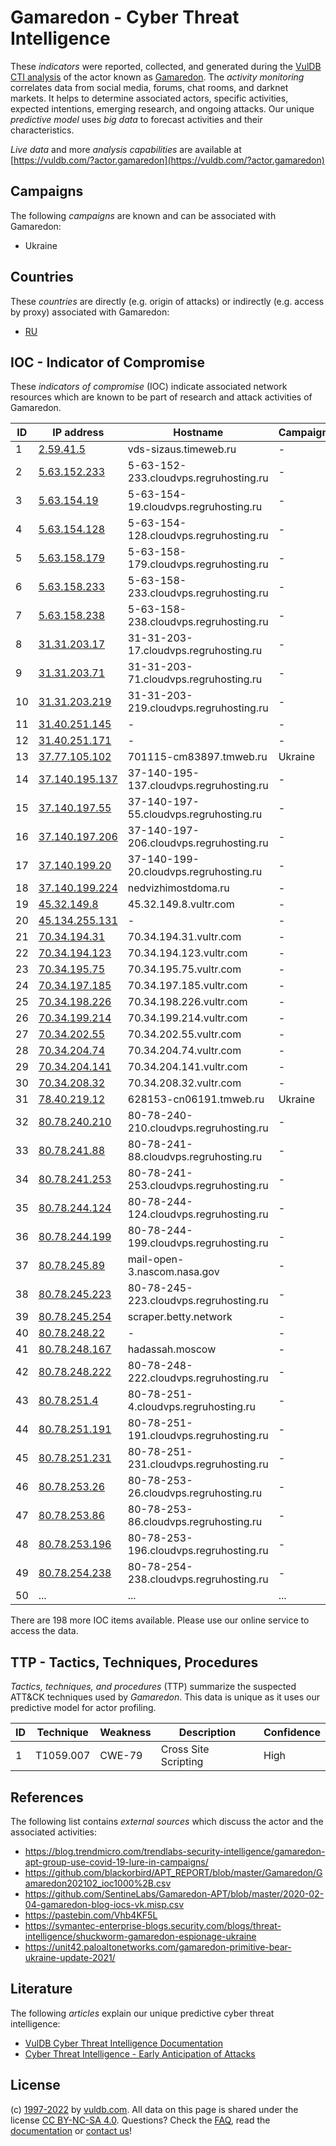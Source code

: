 # Gamaredon - Cyber Threat Intelligence

These _indicators_ were reported, collected, and generated during the [VulDB CTI analysis](https://vuldb.com/?kb.cti) of the actor known as [Gamaredon](https://vuldb.com/?actor.gamaredon). The _activity monitoring_ correlates data from social media, forums, chat rooms, and darknet markets. It helps to determine associated actors, specific activities, expected intentions, emerging research, and ongoing attacks. Our unique _predictive model_ uses _big data_ to forecast activities and their characteristics.

_Live data_ and more _analysis capabilities_ are available at [https://vuldb.com/?actor.gamaredon](https://vuldb.com/?actor.gamaredon)

## Campaigns

The following _campaigns_ are known and can be associated with Gamaredon:

* Ukraine

## Countries

These _countries_ are directly (e.g. origin of attacks) or indirectly (e.g. access by proxy) associated with Gamaredon:

* [RU](https://vuldb.com/?country.ru)

## IOC - Indicator of Compromise

These _indicators of compromise_ (IOC) indicate associated network resources which are known to be part of research and attack activities of Gamaredon.

ID | IP address | Hostname | Campaign | Confidence
-- | ---------- | -------- | -------- | ----------
1 | [2.59.41.5](https://vuldb.com/?ip.2.59.41.5) | vds-sizaus.timeweb.ru | - | High
2 | [5.63.152.233](https://vuldb.com/?ip.5.63.152.233) | 5-63-152-233.cloudvps.regruhosting.ru | - | High
3 | [5.63.154.19](https://vuldb.com/?ip.5.63.154.19) | 5-63-154-19.cloudvps.regruhosting.ru | - | High
4 | [5.63.154.128](https://vuldb.com/?ip.5.63.154.128) | 5-63-154-128.cloudvps.regruhosting.ru | - | High
5 | [5.63.158.179](https://vuldb.com/?ip.5.63.158.179) | 5-63-158-179.cloudvps.regruhosting.ru | - | High
6 | [5.63.158.233](https://vuldb.com/?ip.5.63.158.233) | 5-63-158-233.cloudvps.regruhosting.ru | - | High
7 | [5.63.158.238](https://vuldb.com/?ip.5.63.158.238) | 5-63-158-238.cloudvps.regruhosting.ru | - | High
8 | [31.31.203.17](https://vuldb.com/?ip.31.31.203.17) | 31-31-203-17.cloudvps.regruhosting.ru | - | High
9 | [31.31.203.71](https://vuldb.com/?ip.31.31.203.71) | 31-31-203-71.cloudvps.regruhosting.ru | - | High
10 | [31.31.203.219](https://vuldb.com/?ip.31.31.203.219) | 31-31-203-219.cloudvps.regruhosting.ru | - | High
11 | [31.40.251.145](https://vuldb.com/?ip.31.40.251.145) | - | - | High
12 | [31.40.251.171](https://vuldb.com/?ip.31.40.251.171) | - | - | High
13 | [37.77.105.102](https://vuldb.com/?ip.37.77.105.102) | 701115-cm83897.tmweb.ru | Ukraine | High
14 | [37.140.195.137](https://vuldb.com/?ip.37.140.195.137) | 37-140-195-137.cloudvps.regruhosting.ru | - | High
15 | [37.140.197.55](https://vuldb.com/?ip.37.140.197.55) | 37-140-197-55.cloudvps.regruhosting.ru | - | High
16 | [37.140.197.206](https://vuldb.com/?ip.37.140.197.206) | 37-140-197-206.cloudvps.regruhosting.ru | - | High
17 | [37.140.199.20](https://vuldb.com/?ip.37.140.199.20) | 37-140-199-20.cloudvps.regruhosting.ru | - | High
18 | [37.140.199.224](https://vuldb.com/?ip.37.140.199.224) | nedvizhimostdoma.ru | - | High
19 | [45.32.149.8](https://vuldb.com/?ip.45.32.149.8) | 45.32.149.8.vultr.com | - | Medium
20 | [45.134.255.131](https://vuldb.com/?ip.45.134.255.131) | - | - | High
21 | [70.34.194.31](https://vuldb.com/?ip.70.34.194.31) | 70.34.194.31.vultr.com | - | Medium
22 | [70.34.194.123](https://vuldb.com/?ip.70.34.194.123) | 70.34.194.123.vultr.com | - | Medium
23 | [70.34.195.75](https://vuldb.com/?ip.70.34.195.75) | 70.34.195.75.vultr.com | - | Medium
24 | [70.34.197.185](https://vuldb.com/?ip.70.34.197.185) | 70.34.197.185.vultr.com | - | Medium
25 | [70.34.198.226](https://vuldb.com/?ip.70.34.198.226) | 70.34.198.226.vultr.com | - | Medium
26 | [70.34.199.214](https://vuldb.com/?ip.70.34.199.214) | 70.34.199.214.vultr.com | - | Medium
27 | [70.34.202.55](https://vuldb.com/?ip.70.34.202.55) | 70.34.202.55.vultr.com | - | Medium
28 | [70.34.204.74](https://vuldb.com/?ip.70.34.204.74) | 70.34.204.74.vultr.com | - | Medium
29 | [70.34.204.141](https://vuldb.com/?ip.70.34.204.141) | 70.34.204.141.vultr.com | - | Medium
30 | [70.34.208.32](https://vuldb.com/?ip.70.34.208.32) | 70.34.208.32.vultr.com | - | Medium
31 | [78.40.219.12](https://vuldb.com/?ip.78.40.219.12) | 628153-cn06191.tmweb.ru | Ukraine | High
32 | [80.78.240.210](https://vuldb.com/?ip.80.78.240.210) | 80-78-240-210.cloudvps.regruhosting.ru | - | High
33 | [80.78.241.88](https://vuldb.com/?ip.80.78.241.88) | 80-78-241-88.cloudvps.regruhosting.ru | - | High
34 | [80.78.241.253](https://vuldb.com/?ip.80.78.241.253) | 80-78-241-253.cloudvps.regruhosting.ru | - | High
35 | [80.78.244.124](https://vuldb.com/?ip.80.78.244.124) | 80-78-244-124.cloudvps.regruhosting.ru | - | High
36 | [80.78.244.199](https://vuldb.com/?ip.80.78.244.199) | 80-78-244-199.cloudvps.regruhosting.ru | - | High
37 | [80.78.245.89](https://vuldb.com/?ip.80.78.245.89) | mail-open-3.nascom.nasa.gov | - | High
38 | [80.78.245.223](https://vuldb.com/?ip.80.78.245.223) | 80-78-245-223.cloudvps.regruhosting.ru | - | High
39 | [80.78.245.254](https://vuldb.com/?ip.80.78.245.254) | scraper.betty.network | - | High
40 | [80.78.248.22](https://vuldb.com/?ip.80.78.248.22) | - | - | High
41 | [80.78.248.167](https://vuldb.com/?ip.80.78.248.167) | hadassah.moscow | - | High
42 | [80.78.248.222](https://vuldb.com/?ip.80.78.248.222) | 80-78-248-222.cloudvps.regruhosting.ru | - | High
43 | [80.78.251.4](https://vuldb.com/?ip.80.78.251.4) | 80-78-251-4.cloudvps.regruhosting.ru | - | High
44 | [80.78.251.191](https://vuldb.com/?ip.80.78.251.191) | 80-78-251-191.cloudvps.regruhosting.ru | - | High
45 | [80.78.251.231](https://vuldb.com/?ip.80.78.251.231) | 80-78-251-231.cloudvps.regruhosting.ru | - | High
46 | [80.78.253.26](https://vuldb.com/?ip.80.78.253.26) | 80-78-253-26.cloudvps.regruhosting.ru | - | High
47 | [80.78.253.86](https://vuldb.com/?ip.80.78.253.86) | 80-78-253-86.cloudvps.regruhosting.ru | - | High
48 | [80.78.253.196](https://vuldb.com/?ip.80.78.253.196) | 80-78-253-196.cloudvps.regruhosting.ru | - | High
49 | [80.78.254.238](https://vuldb.com/?ip.80.78.254.238) | 80-78-254-238.cloudvps.regruhosting.ru | - | High
50 | ... | ... | ... | ...

There are 198 more IOC items available. Please use our online service to access the data.

## TTP - Tactics, Techniques, Procedures

_Tactics, techniques, and procedures_ (TTP) summarize the suspected ATT&CK techniques used by _Gamaredon_. This data is unique as it uses our predictive model for actor profiling.

ID | Technique | Weakness | Description | Confidence
-- | --------- | -------- | ----------- | ----------
1 | T1059.007 | CWE-79 | Cross Site Scripting | High

## References

The following list contains _external sources_ which discuss the actor and the associated activities:

* https://blog.trendmicro.com/trendlabs-security-intelligence/gamaredon-apt-group-use-covid-19-lure-in-campaigns/
* https://github.com/blackorbird/APT_REPORT/blob/master/Gamaredon/Gamaredon202102_ioc1000%2B.csv
* https://github.com/SentineLabs/Gamaredon-APT/blob/master/2020-02-04-gamaredon-blog-iocs-vk.misp.csv
* https://pastebin.com/Vhb4KF5L
* https://symantec-enterprise-blogs.security.com/blogs/threat-intelligence/shuckworm-gamaredon-espionage-ukraine
* https://unit42.paloaltonetworks.com/gamaredon-primitive-bear-ukraine-update-2021/

## Literature

The following _articles_ explain our unique predictive cyber threat intelligence:

* [VulDB Cyber Threat Intelligence Documentation](https://vuldb.com/?kb.cti)
* [Cyber Threat Intelligence - Early Anticipation of Attacks](https://www.scip.ch/en/?labs.20201022)

## License

(c) [1997-2022](https://vuldb.com/?kb.changelog) by [vuldb.com](https://vuldb.com/?kb.about). All data on this page is shared under the license [CC BY-NC-SA 4.0](https://creativecommons.org/licenses/by-nc-sa/4.0/). Questions? Check the [FAQ](https://vuldb.com/?kb.faq), read the [documentation](https://vuldb.com/?kb) or [contact us](https://vuldb.com/?contact)!
